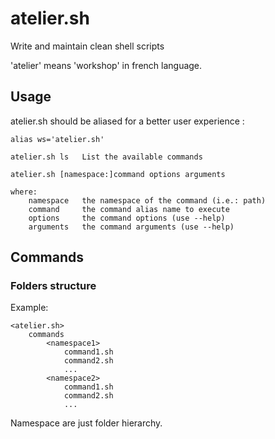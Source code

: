 # atelier.sh

Write and maintain clean shell scripts

'atelier' means 'workshop' in french language.

## Usage

atelier.sh should be aliased for a better user experience :
```
alias ws='atelier.sh'
```

```
atelier.sh ls 	List the available commands

atelier.sh [namespace:]command options arguments

where:
	namespace	the namespace of the command (i.e.: path)
	command		the command alias name to execute
	options		the command options (use --help)
	arguments	the command arguments (use --help)
```


## Commands


### Folders structure

Example:
```
<atelier.sh>
	commands
		<namespace1>
			command1.sh
			command2.sh
			...
		<namespace2>
			command1.sh
			command2.sh
			...
```
Namespace are just folder hierarchy.

